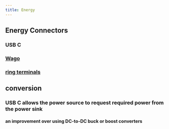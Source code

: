 ```yaml
---
title: Energy
---
```


## Energy Connectors
### USB C
### [Wago](https://www.wago.com/)
### [ring terminals](https://www.mcmaster.com/ring-terminals/)
## conversion
### USB C allows the power source to request required power from the power sink
#### an improvement over using DC-to-DC buck or boost converters

